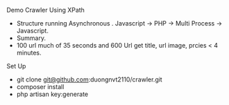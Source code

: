 Demo Crawler Using XPath
+ Structure running Asynchronous
  . Javascript -> PHP -> Multi Process -> Javascript.
+ Summary.
 + 100 url much of 35 seconds and 600 Url get title, url image, prcies < 4 minutes.
 
Set Up
+ git clone git@github.com:duongnvt2110/crawler.git
+ composer install 
+ php artisan key:generate


